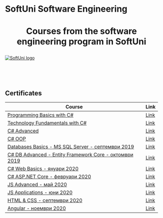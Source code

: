 # SoftUni Software Engineering
# <p align="center">Courses from the software engineering program in SoftUni<p>

<a href="https://softuni.bg/trainings/courses" rel="Courses">  ![SoftUni logo][logo] <a/>

[logo]: http://innovationstarterbox.bg/wp-content/uploads/2016/05/Softuni_logo_trasparent.png "Logo Title Text 2"

<br/>
<br/>
<br/>

<h2> Certificates </h2>

|**Course**|**Link**| 
|---|---|
|<a href="https://softuni.bg/trainings/2073/programming-basics-with-csharp-september-2018" > Programming Basics with C# </a>   | <a href="https://softuni.bg/certificates/details/59061/be83707c" target="_blank"> Link</a> |
|<a href="https://softuni.bg/trainings/2237/technology-fundamentals-with-csharp-january-2019"> Technology Fundamentals with C# </a>| <a href="https://softuni.bg/trainings/2056/technology-fundamental-september-2018" target="_blank"> Link</a> |
|<a href="https://softuni.bg/trainings/2348/csharp-advanced-may-2019"> C# Advanced </a>| <a href="https://softuni.bg/trainings/2243/csharp-advanced-january-2019" target="_blank"> Link</a> |
|<a href="https://softuni.bg/trainings/2349/csharp-oop-june-2019"> C# OOP </a>| <a href="https://softuni.bg/trainings/2244/csharp-oop-february-2019/" target="_blank"> Link</a> |
|<a href="https://softuni.bg/trainings/2495/databases-basics-ms-sql-server-september-2019" > Databases Basics - MS SQL Server - септември 2019 </a>   | <a href="https://softuni.bg/trainings/2495/databases-basics-ms-sql-server-september-2019" target="_blank"> Link</a> |
|<a href="https://softuni.bg/trainings/2457/entity-framework-core-october-2019" > C# DB Advanced - Entity Framework Core - октомври 2019 </a>   | <a href="https://softuni.bg/trainings/2251/databases-advanced-entity-framework-february-2019" target="_blank"> Link</a> |
|<a href="https://softuni.bg/trainings/2613/csharp-web-basics-january-2020?fbclid=IwAR3JWpdukLXpnMuhY8H6YbGm0xtCRFJGHIbkPljyekc3pW1i8u3tIFIu2qk#lesson-14159" > C# Web Basics - януари 2020 </a>   | <a href="https://softuni.bg/trainings/2355/csharp-web-basics-may-2019/internal#lesson-11908" target="_blank"> Link</a> |
|<a href="https://softuni.bg/trainings/2796/asp-net-core-february-2020" > C# ASP.NET Core - февруари 2020 </a>   | <a href="https://softuni.bg/trainings/2419/asp-net-core-mvc-june-2019" target="_blank"> Link</a> |
|<a href="https://softuni.bg/trainings/2838/js-advanced-may-2020#lesson-15406" > JS Advanced - май 2020 </a>   | <a href="https://softuni.bg/trainings/3011/js-advanced-september-2020/internal#lesson-16715" target="_blank"> Link</a> |
|<a href="https://softuni.bg/trainings/2840/js-applications-june-2020#lesson-15438" > JS Applications - юни 2020 </a>   | <a href="https://softuni.bg/trainings/2610/js-applications-february-2020/internal#lesson-14100" target="_blank"> Link</a> |
|<a href="https://softuni.bg/trainings/3122/html-and-css-september-2020/internal" > HTML & CSS - септември 2020 </a>   | <a href="https://softuni.bg/trainings/3122/html-and-css-september-2020/internal" target="_blank"> Link</a> |
|<a href="https://softuni.bg/trainings/3249/angular-november-2020/internal#lesson-22291" > Angular - ноември 2020 </a>   | <a href="https://softuni.bg/trainings/2760/angular-january-2020#lesson-14700" target="_blank"> Link</a> |



